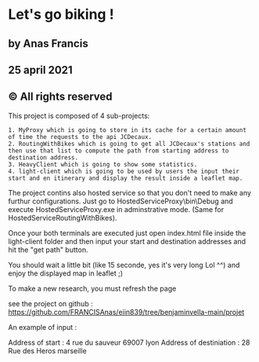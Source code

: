 # Let's go biking !

## by Anas Francis
## 25 april 2021
## © All rights reserved

This project is composed of 4 sub-projects:

	1. MyProxy which is going to store in its cache for a certain amount of time the requests to the api JCDecaux.
	2. RoutingWithBikes which is going to get all JCDecaux's stations and then use that list to compute the path from starting address to destination address.
	3. HeavyClient which is going to show some statistics.
	4. light-client which is going to be used by users the input their start and en itinerary and display the result inside a leaflet map.

The project contins also hosted service so that you don't need to make any furthur configurations. Just go to HostedServiceProxy\bin\Debug and execute HostedServiceProxy.exe in adminstrative mode. (Same for HostedServiceRoutingWithBikes).

Once your both terminals are executed just open index.html file inside the light-client folder and then input your start and destination addresses and hit the "get path" button.

You should wait a little bit (like 15 seconde, yes it's very long Lol ^^) and enjoy the displayed map in leaflet ;)

To make a new research, you must refresh the page

see the project on github : https://github.com/FRANCISAnas/eiin839/tree/benjaminvella-main/projet

An example of input : 

Address of start : 4 rue du sauveur 69007 lyon
Address of destiniation : 28 Rue des Heros marseille


